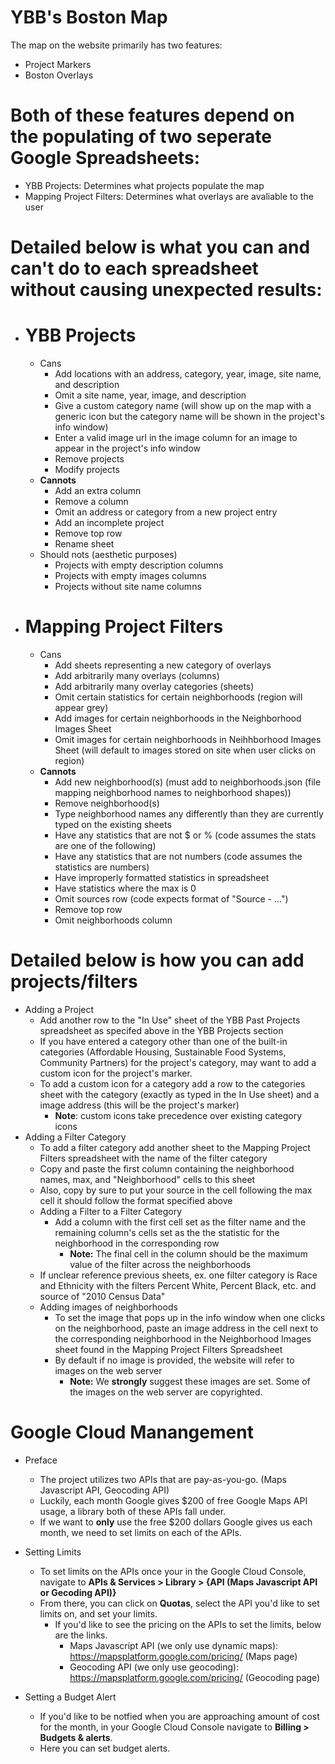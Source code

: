 # YBB's Boston Map

The map on the website primarily has two features:

- Project Markers
- Boston Overlays

# Both of these features depend on the populating of two seperate Google Spreadsheets:

- YBB Projects: Determines what projects populate the map
- Mapping Project Filters: Determines what overlays are avaliable to the user

# Detailed below is what you can and can't do to each spreadsheet without causing unexpected results:

- # YBB Projects

  - Cans
    - Add locations with an address, category, year, image, site name, and description
    - Omit a site name, year, image, and description
    - Give a custom category name (will show up on the map with a generic icon but the category name will be shown in the project's info window)
    - Enter a valid image url in the image column for an image to appear in the project's info window
    - Remove projects
    - Modify projects
  - **Cannots**
    - Add an extra column
    - Remove a column
    - Omit an address or category from a new project entry
    - Add an incomplete project
    - Remove top row
    - Rename sheet
  - Should nots (aesthetic purposes)
    - Projects with empty description columns
    - Projects with empty images columns
    - Projects without site name columns

- # Mapping Project Filters
  - Cans
    - Add sheets representing a new category of overlays
    - Add arbitrarily many overlays (columns)
    - Add arbitrarily many overlay categories (sheets)
    - Omit certain statistics for certain neighborhoods (region will appear grey)
    - Add images for certain neighborhoods in the Neighborhood Images Sheet
    - Omit images for certain neighborhoods in Neihhborhood Images Sheet (will default to images stored on site when user clicks on region)
  - **Cannots**
    - Add new neighborhood(s) (must add to neighborhoods.json (file mapping neighborhood names to neighborhood shapes))
    - Remove neighborhood(s)
    - Type neighborhood names any differently than they are currently typed on the existing sheets
    - Have any statistics that are not $ or % (code assumes the stats are one of the following)
    - Have any statistics that are not numbers (code assumes the statistics are numbers)
    - Have improperly formatted statistics in spreadsheet
    - Have statistics where the max is 0
    - Omit sources row (code expects format of "Source - ...")
    - Remove top row
    - Omit neighborhoods column

# Detailed below is how you can add projects/filters

- Adding a Project
  - Add another row to the "In Use" sheet of the YBB Past Projects spreadsheet as specifed above in the YBB Projects section
  - If you have entered a category other than one of the built-in categories (Affordable Housing, Sustainable Food Systems, Community Partners) for the project's category, may want to add a custom icon for the project's marker.
  - To add a custom icon for a category add a row to the categories sheet with the category (exactly as typed in the In Use sheet) and a image address (this will be the project's marker)
    - **Note**: custom icons take precedence over existing category icons
- Adding a Filter Category
  - To add a filter category add another sheet to the Mapping Project Filters spreadsheet with the name of the filter category
  - Copy and paste the first column containing the neighborhood names, max, and "Neighborhood" cells to this sheet
  - Also, copy by sure to put your source in the cell following the max cell it should follow the format specified above
  - Adding a Filter to a Filter Category
    - Add a column with the first cell set as the filter name and the remaining column's cells set as the the statistic for the neighborhood in the corresponding row
      - **Note:** The final cell in the column should be the maximum value of the filter across the neighborhoods
  - If unclear reference previous sheets, ex. one filter category is Race and Ethnicity with the filters Percent White, Percent Black, etc. and source of "2010 Census Data"
  - Adding images of neighborhoods
    - To set the image that pops up in the info window when one clicks on the neighborhood,
      paste an image address in the cell next to the corresponding neighborhood in the Neighborhood Images sheet
      found in the Mapping Project Filters Spreadsheet
    - By default if no image is provided, the website will refer to images on the web server
      - **Note:** We **strongly** suggest these images are set. Some of the images on the web server
        are copyrighted.

# Google Cloud Manangement

- Preface

  - The project utilizes two APIs that are pay-as-you-go. (Maps Javascript API, Geocoding API)
  - Luckily, each month Google gives $200 of free Google Maps API usage, a library both of these APIs fall under.
  - If we want to **only** use the free $200 dollars Google gives us each month, we need to set limits on each of the APIs.

- Setting Limits

  - To set limits on the APIs once your in the Google Cloud Console, navigate to **APIs & Services > Library > {API (Maps Javascript API or Gecoding API)}**
  - From there, you can click on **Quotas**, select the API you'd like to set limits on, and set your limits.
    - If you'd like to see the pricing on the APIs to set the limits, below are the links.
      - Maps Javascript API (we only use dynamic maps): https://mapsplatform.google.com/pricing/ (Maps page)
      - Geocoding API (we only use geocoding): https://mapsplatform.google.com/pricing/ (Geocoding page)

- Setting a Budget Alert
  - If you'd like to be notfied when you are approaching amount of cost for the month, in your Google Cloud Console navigate to **Billing > Budgets & alerts**.
  - Here you can set budget alerts.
